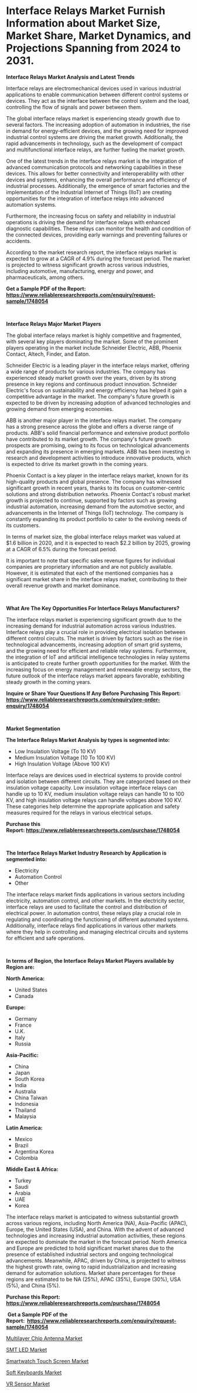 <p><h1>Interface Relays Market Furnish Information about Market Size, Market Share, Market Dynamics, and Projections Spanning from 2024 to 2031.</h1></p><p><strong>Interface Relays Market Analysis and Latest Trends</strong></p>
<p><p>Interface relays are electromechanical devices used in various industrial applications to enable communication between different control systems or devices. They act as the interface between the control system and the load, controlling the flow of signals and power between them.</p><p>The global interface relays market is experiencing steady growth due to several factors. The increasing adoption of automation in industries, the rise in demand for energy-efficient devices, and the growing need for improved industrial control systems are driving the market growth. Additionally, the rapid advancements in technology, such as the development of compact and multifunctional interface relays, are further fueling the market growth.</p><p>One of the latest trends in the interface relays market is the integration of advanced communication protocols and networking capabilities in these devices. This allows for better connectivity and interoperability with other devices and systems, enhancing the overall performance and efficiency of industrial processes. Additionally, the emergence of smart factories and the implementation of the Industrial Internet of Things (IIoT) are creating opportunities for the integration of interface relays into advanced automation systems.</p><p>Furthermore, the increasing focus on safety and reliability in industrial operations is driving the demand for interface relays with enhanced diagnostic capabilities. These relays can monitor the health and condition of the connected devices, providing early warnings and preventing failures or accidents.</p><p>According to the market research report, the interface relays market is expected to grow at a CAGR of 4.9% during the forecast period. The market is projected to witness significant growth across various industries, including automotive, manufacturing, energy and power, and pharmaceuticals, among others.</p></p>
<p><strong>Get a Sample PDF of the Report:&nbsp; <a href="https://www.reliableresearchreports.com/enquiry/request-sample/1748054">https://www.reliableresearchreports.com/enquiry/request-sample/1748054</a></strong></p>
<p>&nbsp;</p>
<p><strong>Interface Relays Major Market Players</strong></p>
<p><p>The global interface relays market is highly competitive and fragmented, with several key players dominating the market. Some of the prominent players operating in the market include Schneider Electric, ABB, Phoenix Contact, Altech, Finder, and Eaton. </p><p>Schneider Electric is a leading player in the interface relays market, offering a wide range of products for various industries. The company has experienced steady market growth over the years, driven by its strong presence in key regions and continuous product innovation. Schneider Electric's focus on sustainability and energy efficiency has helped it gain a competitive advantage in the market. The company's future growth is expected to be driven by increasing adoption of advanced technologies and growing demand from emerging economies. </p><p>ABB is another major player in the interface relays market. The company has a strong presence across the globe and offers a diverse range of products. ABB's solid financial performance and extensive product portfolio have contributed to its market growth. The company's future growth prospects are promising, owing to its focus on technological advancements and expanding its presence in emerging markets. ABB has been investing in research and development activities to introduce innovative products, which is expected to drive its market growth in the coming years.</p><p>Phoenix Contact is a key player in the interface relays market, known for its high-quality products and global presence. The company has witnessed significant growth in recent years, thanks to its focus on customer-centric solutions and strong distribution networks. Phoenix Contact's robust market growth is projected to continue, supported by factors such as growing industrial automation, increasing demand from the automotive sector, and advancements in the Internet of Things (IoT) technology. The company is constantly expanding its product portfolio to cater to the evolving needs of its customers.</p><p>In terms of market size, the global interface relays market was valued at $1.6 billion in 2020, and it is expected to reach $2.2 billion by 2025, growing at a CAGR of 6.5% during the forecast period. </p><p>It is important to note that specific sales revenue figures for individual companies are proprietary information and are not publicly available. However, it is estimated that each of the mentioned companies has a significant market share in the interface relays market, contributing to their overall revenue growth and market dominance.</p></p>
<p>&nbsp;</p>
<p><strong>What Are The Key Opportunities For Interface Relays Manufacturers?</strong></p>
<p><p>The interface relays market is experiencing significant growth due to the increasing demand for industrial automation across various industries. Interface relays play a crucial role in providing electrical isolation between different control circuits. The market is driven by factors such as the rise in technological advancements, increasing adoption of smart grid systems, and the growing need for efficient and reliable relay systems. Furthermore, the integration of IoT and artificial intelligence technologies in relay systems is anticipated to create further growth opportunities for the market. With the increasing focus on energy management and renewable energy sectors, the future outlook of the interface relays market appears favorable, exhibiting steady growth in the coming years.</p></p>
<p><strong>Inquire or Share Your Questions If Any Before Purchasing This Report: <a href="https://www.reliableresearchreports.com/enquiry/pre-order-enquiry/1748054">https://www.reliableresearchreports.com/enquiry/pre-order-enquiry/1748054</a></strong></p>
<p>&nbsp;</p>
<p><strong>Market Segmentation</strong></p>
<p><strong>The Interface Relays Market Analysis by types is segmented into:</strong></p>
<p><ul><li>Low Insulation Voltage (To 10 KV)</li><li>Medium Insulation Voltage (10 To 100 KV)</li><li>High Insulation Voltage (Above 100 KV)</li></ul></p>
<p><p>Interface relays are devices used in electrical systems to provide control and isolation between different circuits. They are categorized based on their insulation voltage capacity. Low insulation voltage interface relays can handle up to 10 KV, medium insulation voltage relays can handle 10 to 100 KV, and high insulation voltage relays can handle voltages above 100 KV. These categories help determine the appropriate application and safety measures required for the relays in various electrical setups.</p></p>
<p><strong>Purchase this Report:&nbsp;<a href="https://www.reliableresearchreports.com/purchase/1748054">https://www.reliableresearchreports.com/purchase/1748054</a></strong></p>
<p>&nbsp;</p>
<p><strong>The Interface Relays Market Industry Research by Application is segmented into:</strong></p>
<p><ul><li>Electricity</li><li>Automation Control</li><li>Other</li></ul></p>
<p><p>The interface relays market finds applications in various sectors including electricity, automation control, and other markets. In the electricity sector, interface relays are used to facilitate the control and distribution of electrical power. In automation control, these relays play a crucial role in regulating and coordinating the functioning of different automated systems. Additionally, interface relays find applications in various other markets where they help in controlling and managing electrical circuits and systems for efficient and safe operations.</p></p>
<p>&nbsp;</p>
<p><strong>In terms of Region, the Interface Relays Market Players available by Region are:</strong></p>
<p>
    <p> <strong> North America: </strong>
        <ul>
            <li>United States</li>
            <li>Canada</li>
        </ul>
        </p> 
    <p> <strong> Europe: </strong>
        <ul>
            <li>Germany</li>
            <li>France</li>
            <li>U.K.</li>
            <li>Italy</li>
            <li>Russia</li>
        </ul>
        </p> 
    <p> <strong> Asia-Pacific: </strong>
        <ul>
            <li>China</li>
            <li>Japan</li>
            <li>South Korea</li>
            <li>India</li>
            <li>Australia</li>
            <li>China Taiwan</li>
            <li>Indonesia</li>
            <li>Thailand</li>
            <li>Malaysia</li>
        </ul>
        </p> 
    <p> <strong> Latin America: </strong>
        <ul>
            <li>Mexico</li>
            <li>Brazil</li>
            <li>Argentina Korea</li>
            <li>Colombia</li>
        </ul>
        </p> 
    <p> <strong> Middle East & Africa: </strong>
        <ul>
            <li>Turkey</li>
            <li>Saudi</li>
            <li>Arabia</li>
            <li>UAE</li>
            <li>Korea</li>
        </ul>
    </p>
    </p>
<p><p>The interface relays market is anticipated to witness substantial growth across various regions, including North America (NA), Asia-Pacific (APAC), Europe, the United States (USA), and China. With the advent of advanced technologies and increasing industrial automation activities, these regions are expected to dominate the market in the forecast period. North America and Europe are predicted to hold significant market shares due to the presence of established industrial sectors and ongoing technological advancements. Meanwhile, APAC, driven by China, is projected to witness the highest growth rate, owing to rapid industrialization and increasing demand for automation solutions. Market share percentages for these regions are estimated to be NA (25%), APAC (35%), Europe (30%), USA (5%), and China (5%).</p></p>
<p><strong>Purchase this Report: <a href="https://www.reliableresearchreports.com/purchase/1748054">https://www.reliableresearchreports.com/purchase/1748054</a></strong></p>
<p>&nbsp;<strong>Get a Sample PDF of the Report:&nbsp;&nbsp;<a href="https://www.reliableresearchreports.com/enquiry/request-sample/1748054">https://www.reliableresearchreports.com/enquiry/request-sample/1748054</a></strong></p>
<p><strong></strong></p>
<p><p><a href="https://github.com/gaydyna/Market-Research-Report-List-2/blob/main/multilayer-chip-antenna-market.md">Multilayer Chip Antenna Market</a></p><p><a href="https://github.com/tamvrosiya/Market-Research-Report-List-2/blob/main/smt-led-market.md">SMT LED Market</a></p><p><a href="https://github.com/aasishrp01/Market-Research-Report-List-2/blob/main/smartwatch-touch-screen-market.md">Smartwatch Touch Screen Market</a></p><p><a href="https://github.com/dringals/Market-Research-Report-List-2/blob/main/soft-keyboards-market.md">Soft Keyboards Market</a></p><p><a href="https://github.com/Paul14Anderson63/Market-Research-Report-List-2/blob/main/vr-sensor-market.md">VR Sensor Market</a></p></p>